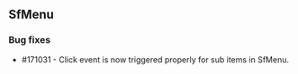 ## SfMenu

### Bug fixes

* \#171031 - Click event is now triggered properly for sub items in SfMenu.